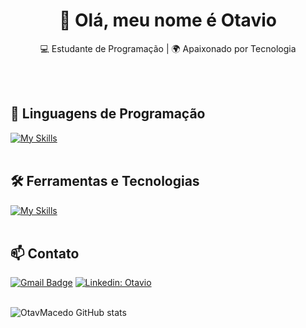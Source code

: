 <h1 align="center">👋 Olá, meu nome é Otavio</h1>

<p align="center">
  💻 Estudante de Programação | 🌍 Apaixonado por Tecnologia
</p><br><br>


## 🚀 Linguagens de Programação
[![My Skills](https://skillicons.dev/icons?i=java,python,javascript)](https://skillicons.dev)<br><br>

## 🛠️ Ferramentas e Tecnologias
[![My Skills](https://skillicons.dev/icons?i=vscode,pycharm,git,github)](https://skillicons.dev)<br><br>

## 📫 Contato

[![Gmail Badge](https://img.shields.io/badge/-{otavmacedo04@gmail.com}-006bed?style=flat-square&logo=Gmail&logoColor=white&link=mailto:{SeuEmail})](mailto:{SeuEmail})
[![Linkedin: Otavio](https://img.shields.io/badge/-otavio-blue?style=flat-square&logo=Linkedin&logoColor=white&link=https://www.linkedin.com/in/otavio-augusto-macedo-neves-928ab22a1/)](https://www.linkedin.com/in/otavio-augusto-macedo-neves-928ab22a1/)<br><br>


![OtavMacedo GitHub stats](https://github-readme-stats.vercel.app/api?username=OtavMacedo&show_icons=true&theme=radical)<br><br>
